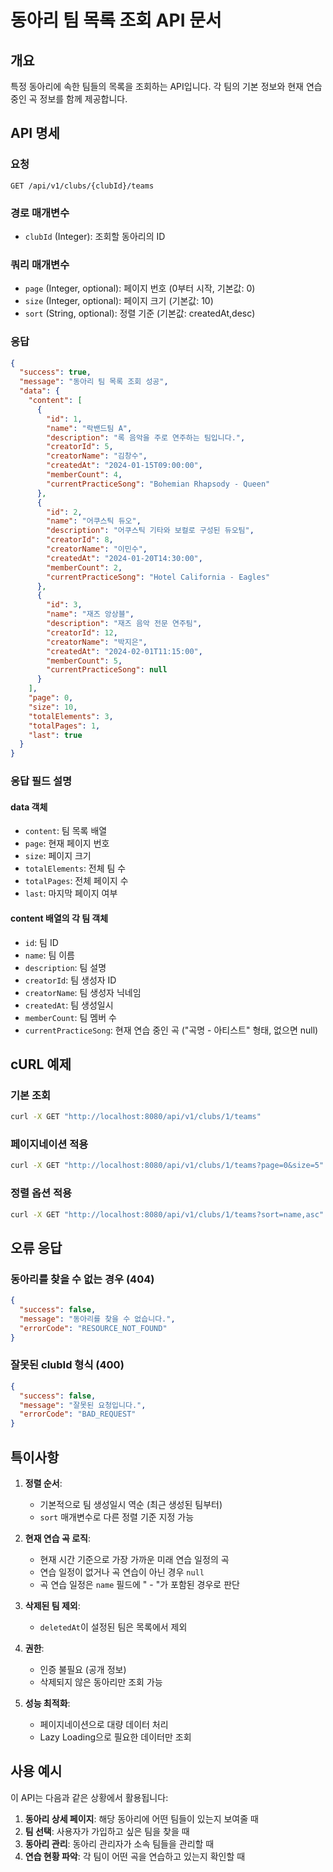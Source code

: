 # 동아리 팀 목록 조회 API 문서

## 개요
특정 동아리에 속한 팀들의 목록을 조회하는 API입니다. 각 팀의 기본 정보와 현재 연습 중인 곡 정보를 함께 제공합니다.

## API 명세

### 요청
```
GET /api/v1/clubs/{clubId}/teams
```

### 경로 매개변수
- `clubId` (Integer): 조회할 동아리의 ID

### 쿼리 매개변수
- `page` (Integer, optional): 페이지 번호 (0부터 시작, 기본값: 0)
- `size` (Integer, optional): 페이지 크기 (기본값: 10)
- `sort` (String, optional): 정렬 기준 (기본값: createdAt,desc)

### 응답
```json
{
  "success": true,
  "message": "동아리 팀 목록 조회 성공",
  "data": {
    "content": [
      {
        "id": 1,
        "name": "락밴드팀 A",
        "description": "록 음악을 주로 연주하는 팀입니다.",
        "creatorId": 5,
        "creatorName": "김창수",
        "createdAt": "2024-01-15T09:00:00",
        "memberCount": 4,
        "currentPracticeSong": "Bohemian Rhapsody - Queen"
      },
      {
        "id": 2,
        "name": "어쿠스틱 듀오",
        "description": "어쿠스틱 기타와 보컬로 구성된 듀오팀",
        "creatorId": 8,
        "creatorName": "이민수",
        "createdAt": "2024-01-20T14:30:00",
        "memberCount": 2,
        "currentPracticeSong": "Hotel California - Eagles"
      },
      {
        "id": 3,
        "name": "재즈 앙상블",
        "description": "재즈 음악 전문 연주팀",
        "creatorId": 12,
        "creatorName": "박지은",
        "createdAt": "2024-02-01T11:15:00",
        "memberCount": 5,
        "currentPracticeSong": null
      }
    ],
    "page": 0,
    "size": 10,
    "totalElements": 3,
    "totalPages": 1,
    "last": true
  }
}
```

### 응답 필드 설명

#### data 객체
- `content`: 팀 목록 배열
- `page`: 현재 페이지 번호
- `size`: 페이지 크기
- `totalElements`: 전체 팀 수
- `totalPages`: 전체 페이지 수
- `last`: 마지막 페이지 여부

#### content 배열의 각 팀 객체
- `id`: 팀 ID
- `name`: 팀 이름
- `description`: 팀 설명
- `creatorId`: 팀 생성자 ID
- `creatorName`: 팀 생성자 닉네임
- `createdAt`: 팀 생성일시
- `memberCount`: 팀 멤버 수
- `currentPracticeSong`: 현재 연습 중인 곡 ("곡명 - 아티스트" 형태, 없으면 null)

## cURL 예제

### 기본 조회
```bash
curl -X GET "http://localhost:8080/api/v1/clubs/1/teams"
```

### 페이지네이션 적용
```bash
curl -X GET "http://localhost:8080/api/v1/clubs/1/teams?page=0&size=5"
```

### 정렬 옵션 적용
```bash
curl -X GET "http://localhost:8080/api/v1/clubs/1/teams?sort=name,asc"
```

## 오류 응답

### 동아리를 찾을 수 없는 경우 (404)
```json
{
  "success": false,
  "message": "동아리를 찾을 수 없습니다.",
  "errorCode": "RESOURCE_NOT_FOUND"
}
```

### 잘못된 clubId 형식 (400)
```json
{
  "success": false,
  "message": "잘못된 요청입니다.",
  "errorCode": "BAD_REQUEST"
}
```

## 특이사항

1. **정렬 순서**: 
   - 기본적으로 팀 생성일시 역순 (최근 생성된 팀부터)
   - `sort` 매개변수로 다른 정렬 기준 지정 가능

2. **현재 연습 곡 로직**:
   - 현재 시간 기준으로 가장 가까운 미래 연습 일정의 곡
   - 연습 일정이 없거나 곡 연습이 아닌 경우 `null`
   - 곡 연습 일정은 `name` 필드에 " - "가 포함된 경우로 판단

3. **삭제된 팀 제외**: 
   - `deletedAt`이 설정된 팀은 목록에서 제외

4. **권한**: 
   - 인증 불필요 (공개 정보)
   - 삭제되지 않은 동아리만 조회 가능

5. **성능 최적화**:
   - 페이지네이션으로 대량 데이터 처리
   - Lazy Loading으로 필요한 데이터만 조회

## 사용 예시

이 API는 다음과 같은 상황에서 활용됩니다:

1. **동아리 상세 페이지**: 해당 동아리에 어떤 팀들이 있는지 보여줄 때
2. **팀 선택**: 사용자가 가입하고 싶은 팀을 찾을 때  
3. **동아리 관리**: 동아리 관리자가 소속 팀들을 관리할 때
4. **연습 현황 파악**: 각 팀이 어떤 곡을 연습하고 있는지 확인할 때 